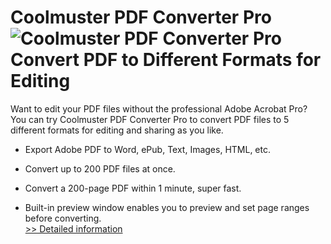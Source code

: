 # Coolmuster PDF Converter Pro<br />![Coolmuster PDF Converter Pro](https://mycommerce.akamaized.net/api/pimages/P300882032/BIG/300882032.PNG)<br />Convert PDF to Different Formats for Editing

Want to edit your PDF files without the professional Adobe Acrobat Pro? You can try Coolmuster PDF Converter Pro to convert PDF files to 5 different formats for editing and sharing as you like.

* Export Adobe PDF to Word, ePub, Text, Images, HTML, etc.

* Convert up to 200 PDF files at once.

* Convert a 200-page PDF within 1 minute, super fast.

* Built-in preview window enables you to preview and set page ranges before converting.<br />[>> Detailed information](https://secure.shareit.com/shareit/product.html?productid=300882032&affiliateid=200057808)